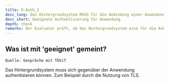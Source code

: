 ```yaml
---
title: O.Auth_2
desc_long: Das Hintergrundsystem MUSS für die Anbindung einer Anwendung eine geeignete Authentisierung unterstützen.
desc_short: Geeignete Authentisierung für Anwendung.
depth: check
remarks: Der Evaluator prüft, ob das Hintergrundsystem eine für die Anbindung einer Anwendung geeignete Authentisierung unterstützt.
---
```


## Was ist mit 'geeignet' gemeint?

`Quelle: Gespräche mit TÜViT`

Das Hintergrundsystem muss sich gegenüber der Anwendung authentisieren können. Zum Beispiel durch die Nutzung von TLS.
